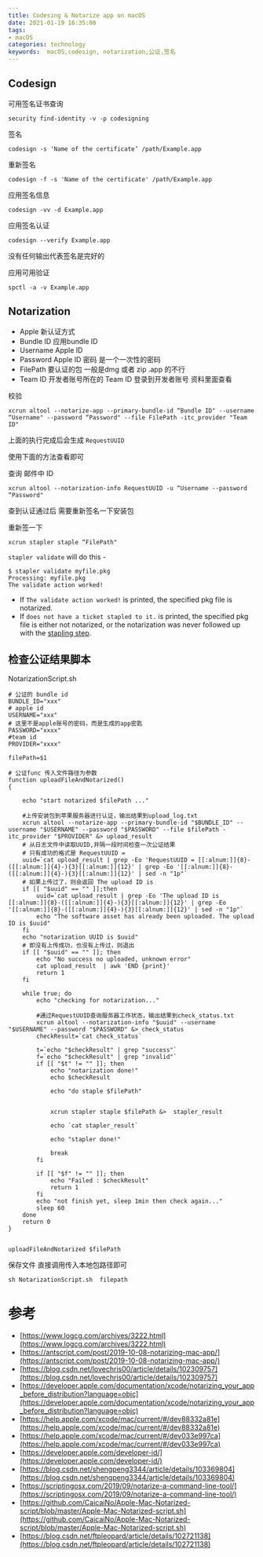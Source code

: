 ```yaml
---
title: Codesing & Notarize app on macOS
date: 2021-01-19 16:35:00
tags: 
- macOS
categories: technology
keywords:  macOS,codesign, notarization,公证,签名
---
```


## Codesign

可用签名证书查询

	security find-identity -v -p codesigning
<!--More-->
签名

	codesign -s 'Name of the certificate’ /path/Example.app

重新签名

	codesign -f -s 'Name of the certificate' /path/Example.app
	
应用签名信息

	codesign -vv -d Example.app

应用签名认证

	codesign --verify Example.app

没有任何输出代表签名是完好的

应用可用验证

	spctl -a -v Example.app

## Notarization

- Apple 新认证方式
- Bundle ID 应用bundle ID
- Username Apple ID
- Password Apple ID 密码 是一个一次性的密码
- FilePath 要认证的包 一般是dmg 或者 zip .app 的不行
- Team ID 开发者账号所在的 Team ID 登录到开发者账号 资料里面查看

校验

	xcrun altool --notarize-app --primary-bundle-id “Bundle ID" --username “Username" --password “Password" --file FilePath -itc_provider "Team ID"

上面的执行完成后会生成 ```RequestUUID ```
	

使用下面的方法查看即可

查询 邮件中 ID

	xcrun altool --notarization-info RequestUUID -u “Username --password “Password"


查到认证通过后
需要重新签名一下安装包

重新签一下

	xcrun stapler staple “FilePath"



`stapler validate` will do this -

```
$ stapler validate myfile.pkg 
Processing: myfile.pkg
The validate action worked!

```

- If `The validate action worked!` is printed, the specified pkg file is notarized.
- If `does not have a ticket stapled to it.` is printed, the specified pkg file is either not notarized, or the notarization was never followed up with the [stapling step](https://developer.apple.com/documentation/xcode/notarizing_macos_software_before_distribution/customizing_the_notarization_workflow#3087720).


## 检查公证结果脚本

NotarizationScript.sh

```
# 公证的 bundle id
BUNDLE_ID="xxx"
# apple id
USERNAME="xxx"
# 这里不是apple账号的密码，而是生成的app密匙
PASSWORD="xxxx"
#team id
PROVIDER="xxxx"

filePath=$1

# 公证func 传入文件路径为参数
function uploadFileAndNotarized()
{

	echo "start notarized $filePath ..."

	#上传安装包到苹果服务器进行认证，输出结果到upload_log.txt
	xcrun altool --notarize-app --primary-bundle-id "$BUNDLE_ID" --username "$USERNAME" --password "$PASSWORD" --file $filePath -itc_provider "$PROVIDER" &> upload_result
	# 从日志文件中读取UUID,并隔一段时间检查一次公证结果
	# 只有成功的格式是 RequestUUID = 
	uuid=`cat upload_result | grep -Eo 'RequestUUID = [[:alnum:]]{8}-([[:alnum:]]{4}-){3}[[:alnum:]]{12}' | grep -Eo '[[:alnum:]]{8}-([[:alnum:]]{4}-){3}[[:alnum:]]{12}' | sed -n "1p"`
	# 如果上传过了，则会返回 The upload ID is 
	if [[ "$uuid" == "" ]];then
		uuid=`cat upload_result | grep -Eo 'The upload ID is [[:alnum:]]{8}-([[:alnum:]]{4}-){3}[[:alnum:]]{12}' | grep -Eo '[[:alnum:]]{8}-([[:alnum:]]{4}-){3}[[:alnum:]]{12}' | sed -n "1p"`
		echo "The software asset has already been uploaded. The upload ID is $uuid"
	fi
	echo "notarization UUID is $uuid"
	# 即没有上传成功，也没有上传过，则退出
	if [[ "$uuid" == "" ]]; then
		echo "No success no uploaded, unknown error"
		cat upload_result  | awk 'END {print}'
		return 1
	fi

	while true; do
	    echo "checking for notarization..."
	 
	 	#通过RequestUUID查询服务器工作状态，输出结果到check_status.txt
	    xcrun altool --notarization-info "$uuid" --username "$USERNAME" --password "$PASSWORD" &> check_status
	    checkResult=`cat check_status`
	    
	    t=`echo "$checkResult" | grep "success"`
	    f=`echo "$checkResult" | grep "invalid"`
	    if [[ "$t" != "" ]]; then
	        echo "notarization done!"
	        echo $checkResult

	        echo "do staple $filePath"


	        xcrun stapler staple $filePath &>  stapler_result

	        echo `cat stapler_result`

	        echo "stapler done!"
	        
	        break
	    fi

	    if [[ "$f" != "" ]]; then
	        echo "Failed : $checkResult"
	        return 1
	    fi
	    echo "not finish yet, sleep 1min then check again..."
	    sleep 60
	done
	return 0
}


uploadFileAndNotarized $filePath
```
保存文件 直接调用传入本地包路径即可 

```sh NotarizationScript.sh  filepath```



# 参考

- [https://www.logcg.com/archives/3222.html](https://www.logcg.com/archives/3222.html)
- [https://antscript.com/post/2019-10-08-notarizing-mac-app/](https://antscript.com/post/2019-10-08-notarizing-mac-app/)
- [https://blog.csdn.net/lovechris00/article/details/102309757](https://blog.csdn.net/lovechris00/article/details/102309757)
- [https://developer.apple.com/documentation/xcode/notarizing_your_app_before_distribution?language=objc](https://developer.apple.com/documentation/xcode/notarizing_your_app_before_distribution?language=objc)
- [https://help.apple.com/xcode/mac/current/#/dev88332a81e](https://help.apple.com/xcode/mac/current/#/dev88332a81e)
- [https://help.apple.com/xcode/mac/current/#/dev033e997ca](https://help.apple.com/xcode/mac/current/#/dev033e997ca)
- [https://developer.apple.com/developer-id/](https://developer.apple.com/developer-id/)
- [https://blog.csdn.net/shengpeng3344/article/details/103369804](https://blog.csdn.net/shengpeng3344/article/details/103369804)
- [https://scriptingosx.com/2019/09/notarize-a-command-line-tool/](https://scriptingosx.com/2019/09/notarize-a-command-line-tool/)
- [https://github.com/CaicaiNo/Apple-Mac-Notarized-script/blob/master/Apple-Mac-Notarized-script.sh](https://github.com/CaicaiNo/Apple-Mac-Notarized-script/blob/master/Apple-Mac-Notarized-script.sh)
- [https://blog.csdn.net/ftpleopard/article/details/102721138](https://blog.csdn.net/ftpleopard/article/details/102721138)
